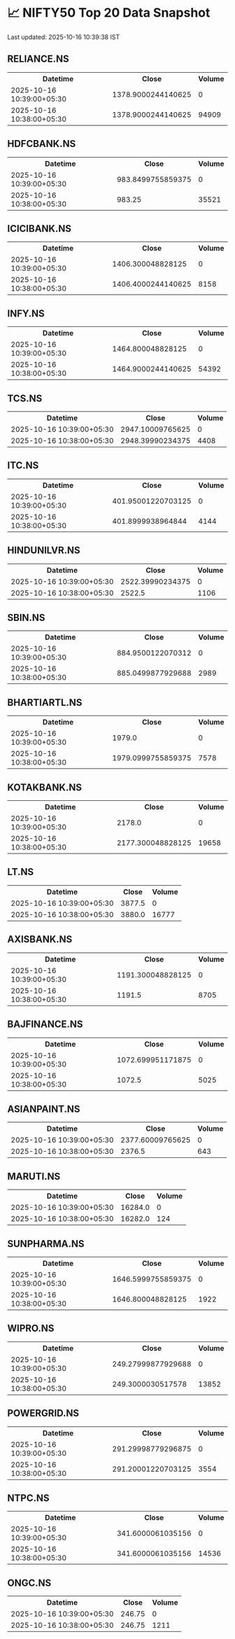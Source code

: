 # 📈 NIFTY50 Top 20 Data Snapshot

Last updated: 2025-10-16 10:39:38 IST

## RELIANCE.NS

<table>
  <tr><th>Datetime</th><th>Close</th><th>Volume</th></tr>
  <tr><td>2025-10-16 10:39:00+05:30</td><td>1378.9000244140625</td><td>0</td></tr>
  <tr><td>2025-10-16 10:38:00+05:30</td><td>1378.9000244140625</td><td>94909</td></tr>
</table>

## HDFCBANK.NS

<table>
  <tr><th>Datetime</th><th>Close</th><th>Volume</th></tr>
  <tr><td>2025-10-16 10:39:00+05:30</td><td>983.8499755859375</td><td>0</td></tr>
  <tr><td>2025-10-16 10:38:00+05:30</td><td>983.25</td><td>35521</td></tr>
</table>

## ICICIBANK.NS

<table>
  <tr><th>Datetime</th><th>Close</th><th>Volume</th></tr>
  <tr><td>2025-10-16 10:39:00+05:30</td><td>1406.300048828125</td><td>0</td></tr>
  <tr><td>2025-10-16 10:38:00+05:30</td><td>1406.4000244140625</td><td>8158</td></tr>
</table>

## INFY.NS

<table>
  <tr><th>Datetime</th><th>Close</th><th>Volume</th></tr>
  <tr><td>2025-10-16 10:39:00+05:30</td><td>1464.800048828125</td><td>0</td></tr>
  <tr><td>2025-10-16 10:38:00+05:30</td><td>1464.9000244140625</td><td>54392</td></tr>
</table>

## TCS.NS

<table>
  <tr><th>Datetime</th><th>Close</th><th>Volume</th></tr>
  <tr><td>2025-10-16 10:39:00+05:30</td><td>2947.10009765625</td><td>0</td></tr>
  <tr><td>2025-10-16 10:38:00+05:30</td><td>2948.39990234375</td><td>4408</td></tr>
</table>

## ITC.NS

<table>
  <tr><th>Datetime</th><th>Close</th><th>Volume</th></tr>
  <tr><td>2025-10-16 10:39:00+05:30</td><td>401.95001220703125</td><td>0</td></tr>
  <tr><td>2025-10-16 10:38:00+05:30</td><td>401.8999938964844</td><td>4144</td></tr>
</table>

## HINDUNILVR.NS

<table>
  <tr><th>Datetime</th><th>Close</th><th>Volume</th></tr>
  <tr><td>2025-10-16 10:39:00+05:30</td><td>2522.39990234375</td><td>0</td></tr>
  <tr><td>2025-10-16 10:38:00+05:30</td><td>2522.5</td><td>1106</td></tr>
</table>

## SBIN.NS

<table>
  <tr><th>Datetime</th><th>Close</th><th>Volume</th></tr>
  <tr><td>2025-10-16 10:39:00+05:30</td><td>884.9500122070312</td><td>0</td></tr>
  <tr><td>2025-10-16 10:38:00+05:30</td><td>885.0499877929688</td><td>2989</td></tr>
</table>

## BHARTIARTL.NS

<table>
  <tr><th>Datetime</th><th>Close</th><th>Volume</th></tr>
  <tr><td>2025-10-16 10:39:00+05:30</td><td>1979.0</td><td>0</td></tr>
  <tr><td>2025-10-16 10:38:00+05:30</td><td>1979.0999755859375</td><td>7578</td></tr>
</table>

## KOTAKBANK.NS

<table>
  <tr><th>Datetime</th><th>Close</th><th>Volume</th></tr>
  <tr><td>2025-10-16 10:39:00+05:30</td><td>2178.0</td><td>0</td></tr>
  <tr><td>2025-10-16 10:38:00+05:30</td><td>2177.300048828125</td><td>19658</td></tr>
</table>

## LT.NS

<table>
  <tr><th>Datetime</th><th>Close</th><th>Volume</th></tr>
  <tr><td>2025-10-16 10:39:00+05:30</td><td>3877.5</td><td>0</td></tr>
  <tr><td>2025-10-16 10:38:00+05:30</td><td>3880.0</td><td>16777</td></tr>
</table>

## AXISBANK.NS

<table>
  <tr><th>Datetime</th><th>Close</th><th>Volume</th></tr>
  <tr><td>2025-10-16 10:39:00+05:30</td><td>1191.300048828125</td><td>0</td></tr>
  <tr><td>2025-10-16 10:38:00+05:30</td><td>1191.5</td><td>8705</td></tr>
</table>

## BAJFINANCE.NS

<table>
  <tr><th>Datetime</th><th>Close</th><th>Volume</th></tr>
  <tr><td>2025-10-16 10:39:00+05:30</td><td>1072.699951171875</td><td>0</td></tr>
  <tr><td>2025-10-16 10:38:00+05:30</td><td>1072.5</td><td>5025</td></tr>
</table>

## ASIANPAINT.NS

<table>
  <tr><th>Datetime</th><th>Close</th><th>Volume</th></tr>
  <tr><td>2025-10-16 10:39:00+05:30</td><td>2377.60009765625</td><td>0</td></tr>
  <tr><td>2025-10-16 10:38:00+05:30</td><td>2376.5</td><td>643</td></tr>
</table>

## MARUTI.NS

<table>
  <tr><th>Datetime</th><th>Close</th><th>Volume</th></tr>
  <tr><td>2025-10-16 10:39:00+05:30</td><td>16284.0</td><td>0</td></tr>
  <tr><td>2025-10-16 10:38:00+05:30</td><td>16282.0</td><td>124</td></tr>
</table>

## SUNPHARMA.NS

<table>
  <tr><th>Datetime</th><th>Close</th><th>Volume</th></tr>
  <tr><td>2025-10-16 10:39:00+05:30</td><td>1646.5999755859375</td><td>0</td></tr>
  <tr><td>2025-10-16 10:38:00+05:30</td><td>1646.800048828125</td><td>1922</td></tr>
</table>

## WIPRO.NS

<table>
  <tr><th>Datetime</th><th>Close</th><th>Volume</th></tr>
  <tr><td>2025-10-16 10:39:00+05:30</td><td>249.27999877929688</td><td>0</td></tr>
  <tr><td>2025-10-16 10:38:00+05:30</td><td>249.3000030517578</td><td>13852</td></tr>
</table>

## POWERGRID.NS

<table>
  <tr><th>Datetime</th><th>Close</th><th>Volume</th></tr>
  <tr><td>2025-10-16 10:39:00+05:30</td><td>291.29998779296875</td><td>0</td></tr>
  <tr><td>2025-10-16 10:38:00+05:30</td><td>291.20001220703125</td><td>3554</td></tr>
</table>

## NTPC.NS

<table>
  <tr><th>Datetime</th><th>Close</th><th>Volume</th></tr>
  <tr><td>2025-10-16 10:39:00+05:30</td><td>341.6000061035156</td><td>0</td></tr>
  <tr><td>2025-10-16 10:38:00+05:30</td><td>341.6000061035156</td><td>14536</td></tr>
</table>

## ONGC.NS

<table>
  <tr><th>Datetime</th><th>Close</th><th>Volume</th></tr>
  <tr><td>2025-10-16 10:39:00+05:30</td><td>246.75</td><td>0</td></tr>
  <tr><td>2025-10-16 10:38:00+05:30</td><td>246.75</td><td>1211</td></tr>
</table>

